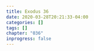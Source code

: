 ```yaml
---
title: Exodus 36
date: 2020-03-28T20:21:33-04:00
categories: []
tags: []
chapter: "036"
inprogress: false
---
```


